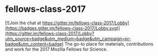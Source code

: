 # fellows-class-2017

[![Join the chat at https://gitter.im/fellows-class-2017/Lobby](https://badges.gitter.im/fellows-class-2017/Lobby.svg)](https://gitter.im/fellows-class-2017/Lobby?utm_source=badge&utm_medium=badge&utm_campaign=pr-badge&utm_content=badge)
The go-to place for materials, contributions and work for the 2017 Mozilla Fellows for Science.
